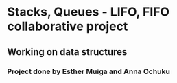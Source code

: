 <h1>Stacks, Queues - LIFO, FIFO collaborative project</h1>
<h2>Working on data structures</h2>
<h3>Project done by Esther Muiga and Anna Ochuku</h3>

